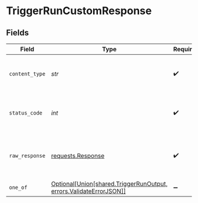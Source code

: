 # TriggerRunCustomResponse


## Fields

| Field                                                                                                                         | Type                                                                                                                          | Required                                                                                                                      | Description                                                                                                                   |
| ----------------------------------------------------------------------------------------------------------------------------- | ----------------------------------------------------------------------------------------------------------------------------- | ----------------------------------------------------------------------------------------------------------------------------- | ----------------------------------------------------------------------------------------------------------------------------- |
| `content_type`                                                                                                                | *str*                                                                                                                         | :heavy_check_mark:                                                                                                            | HTTP response content type for this operation                                                                                 |
| `status_code`                                                                                                                 | *int*                                                                                                                         | :heavy_check_mark:                                                                                                            | HTTP response status code for this operation                                                                                  |
| `raw_response`                                                                                                                | [requests.Response](https://requests.readthedocs.io/en/latest/api/#requests.Response)                                         | :heavy_check_mark:                                                                                                            | Raw HTTP response; suitable for custom response parsing                                                                       |
| `one_of`                                                                                                                      | [Optional[Union[shared.TriggerRunOutput, errors.ValidateErrorJSON]]](../../models/operations/triggerruncustomresponsebody.md) | :heavy_minus_sign:                                                                                                            | Ok                                                                                                                            |